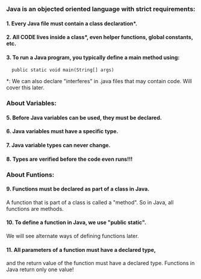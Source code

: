 ### Java is an objected oriented language with strict requirements:
#### 1. Every Java file must contain a class declaration*.
#### 2. All CODE lives inside a class*, even helper functions, global constants, etc.
#### 3. To run a Java program, you typically define a main method using:
      public static void main(String[] args)
      
*: We can also declare "interferes" in .java files that may contain code. Will cover this later.      

### About Variables:
#### 5. Before Java variables can be used, they must be declared.
#### 6. Java variables must have a specific type.
#### 7. Java variable types can never change.
#### 8. Types are verified before the code even runs!!!

### About Funtions:
#### 9. Functions must be declared as part of a class in Java.
   A function that is part of a class is called a "method".
   So in Java, all functions are methods.
#### 10. To define a function in Java, we use "public static".
   We will see alternate ways of defining functions later.
#### 11. All parameters of a function must have a declared type,
   and the return value of the function must have a declared type.
   Functions in Java return only one value!

